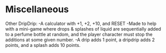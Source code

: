 # Miscellaneous
 Other
DripDrip:
 -A calculator with +1, +2, +10, and RESET
 -Made to help with a mini-game where drops & splashes of liquid are sequentially added to a perfume bottle at random, and the player character must stop the additions at some given number.
 -A drip adds 1 point, a dripdrip adds 2 points, and a splash adds 10 points.
